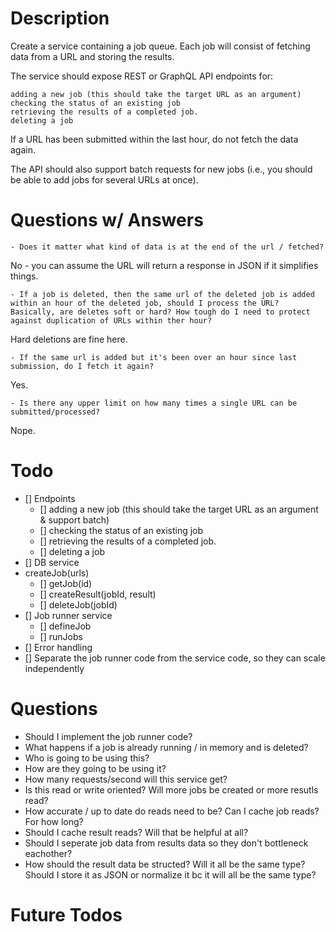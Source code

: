 # Description
Create a service containing a job queue. Each job will consist of fetching data from a URL and storing the results.

The service should expose REST or GraphQL API endpoints for:

    adding a new job (this should take the target URL as an argument)
    checking the status of an existing job
    retrieving the results of a completed job.
    deleting a job


If a URL has been submitted within the last hour, do not fetch the data again.

The API should also support batch requests for new jobs (i.e., you should be able to add jobs for several URLs at once).

# Questions w/ Answers


    - Does it matter what kind of data is at the end of the url / fetched?


No - you can assume the URL will return a response in JSON if it simplifies things.

    - If a job is deleted, then the same url of the deleted job is added within an hour of the deleted job, should I process the URL? Basically, are deletes soft or hard? How tough do I need to protect against duplication of URLs within ther hour?

Hard deletions are fine here.

    - If the same url is added but it's been over an hour since last submission, do I fetch it again?


Yes.

    - Is there any upper limit on how many times a single URL can be submitted/processed?


Nope.

# Todo

- [] Endpoints
  - [] adding a new job (this should take the target URL as an argument & support batch)
  - [] checking the status of an existing job
  - [] retrieving the results of a completed job.
  - [] deleting a job
- [] DB service
- createJob(urls)
  - [] getJob(id)
  - [] createResult(jobId, result)
  - [] deleteJob(jobId)
- [] Job runner service
  - [] defineJob
  - [] runJobs
- [] Error handling
- [] Separate the job runner code from the service code, so they can scale independently

# Questions

- Should I implement the job runner code?
- What happens if a job is already running / in memory and is deleted?
- Who is going to be using this?
- How are they going to be using it?
- How many requests/second will this service get?
- Is this read or write oriented? Will more jobs be created or more resutls read?
- How accurate / up to date do reads need to be? Can I cache job reads? For how long?
- Should I cache result reads? Will that be helpful at all?
- Should I seperate job data from results data so they don't bottleneck eachother?
- How should the result data be structed? Will it all be the same type? Should I store it as JSON or normalize it bc it will all be the same type?

# Future Todos
